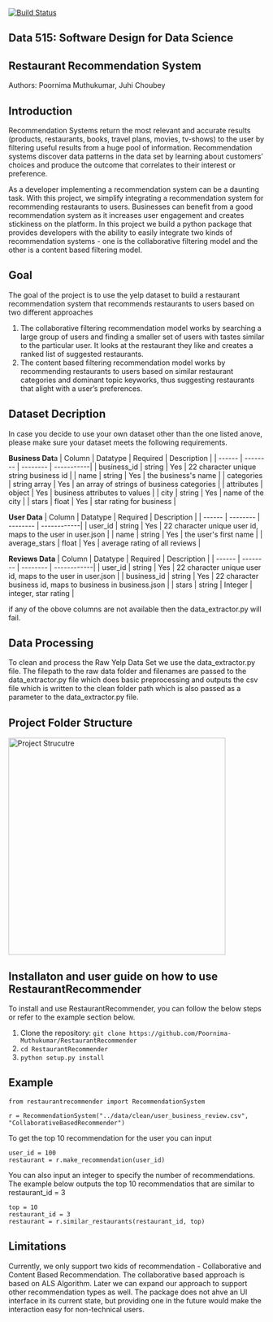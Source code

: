 [![Build Status](https://app.travis-ci.com/Poornima-Muthukumar/RestaurantRecommender.svg?branch=main)](https://app.travis-ci.com/Poornima-Muthukumar/RestaurantRecommender)

## Data 515: Software Design for Data Science

## Restaurant Recommendation System
Authors: Poornima Muthukumar, Juhi Choubey

## Introduction
Recommendation Systems return the most relevant and accurate results (products, restaurants, books, travel plans, movies, tv-shows) to the user by filtering useful results from a huge pool of information. Recommendation systems discover data patterns in the data set by learning about customers’ choices and produce the outcome that correlates to their interest or preference. 

As a developer implementing a recommendation system can be a daunting task. With this project, we simplify integrating a recommendation system for recommending restaurants to users. Businesses can benefit from a good recommendation system as it increases user engagement and creates stickiness on the platform. In this project we build a python package that provides developers with the ability to easily integrate two kinds of recommendation systems - one is the collaborative filtering model and the other is a content based filtering model. 

## Goal

The goal of the project is to use the yelp dataset to build a restaurant recommendation system that recommends restaurants to users based on two different approaches 

1. The collaborative filtering recommendation model works by searching a large group of users and finding a smaller set of users with tastes similar to the particular user. It looks at the restaurant they like and creates a ranked list of suggested restaurants. 
2. The content based filtering recommendation model works by recommending restaurants to users based on similar restaurant categories and dominant topic keyworks, thus suggesting restaurants that alight with a user’s preferences. 

## Dataset Decription
In case you decide to use your own dataset other than the one listed anove, please make sure your dataset meets the following requirements. 

**Business Dat**a
| Column | Datatype | Required | Description |
| ------ | -------- | -------- | -----------|
| business_id | string | Yes | 22 character unique string business id |
| name | string | Yes | the business's name |
| categories | string array | Yes | an array of strings of business categories |
| attributes | object | Yes | business attributes to values |
| city | string | Yes | name of the city |
| stars | float | Yes | star rating for business |

**User Data**
| Column | Datatype | Required | Description |
| ------ | -------- | -------- | ------------|
| user_id | string | Yes | 22 character unique user id, maps to the user in user.json | 
| name | string | Yes | the user's first name | 
| average_stars | float | Yes  | average rating of all reviews |


**Reviews Data**
| Column | Datatype | Required | Description |
| ------ | -------- | -------- | ------------|
| user_id | string | Yes | 22 character unique user id, maps to the user in user.json |
| business_id | string | Yes | 22 character business id, maps to business in business.json |
| stars | string | Integer | integer, star rating |

if any of the obove columns are not available then the data_extractor.py will fail.

## Data Processing
To clean and process the Raw Yelp Data Set we use the data_extractor.py file. The filepath to the raw data folder and filenames are passed to the data_extractor.py file which does basic preprocessing and outputs the csv file which is written to the clean folder path which is also passed as a parameter to the data_extractor.py file. 

## Project Folder Structure

<img width="427" alt="Project Strucutre" src="https://github.com/Poornima-Muthukumar/RestaurantRecommender/blob/main/docs/folder-structure.png">

## Installaton and user guide on how to use RestaurantRecommender
To install and use RestaurantRecommender, you can follow the below steps or refer to the example section below.

1. Clone the repository:
	```git clone https://github.com/Poornima-Muthukumar/RestaurantRecommender```
2. 
	```cd RestaurantRecommender```
3. 
	```python setup.py install```
  
## Example

   ```
   from restaurantrecommender import RecommendationSystem
   
   r = RecommendationSystem("../data/clean/user_business_review.csv", "CollaborativeBasedRecommender")
   
   ```
   To get the top 10 recommendation for the user you can input
   ```
   user_id = 100
   restaurant = r.make_recommendation(user_id)
   ```
   You can also input an integer to specify the number of recommendations. The example below outputs the top 10 recommendatios that are similar to restaurant_id = 3
   ```
   top = 10
   restaurant_id = 3
   restaurant = r.similar_restaurants(restaurant_id, top)
   ```

## Limitations

Currently, we only support two kids of recommendation - Collaborative and Content Based Recommendation. The collaborative based approach is based on ALS Algorithm. Later we can expand our approach to support other recommendation types as well. 
The package does not ahve an UI interface in its current state, but providing one in the future would make the interaction easy for non-technical users.

